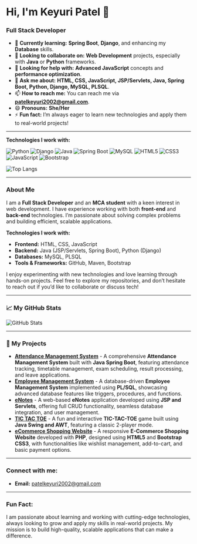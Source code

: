 # Hi, I'm Keyuri Patel 👋
### Full Stack Developer


- 🌱 **Currently learning:** **Spring Boot**, **Django**, and enhancing my **Database** skills.
- 👯 **Looking to collaborate on:** **Web Development** projects, especially with **Java** or **Python** frameworks.
- 🤔 **Looking for help with:** **Advanced JavaScript** concepts and **performance optimization**.
- 💬 **Ask me about:** **HTML, CSS, JavaScript, JSP/Servlets, Java, Spring Boot, Python, Django, MySQL, PLSQL**.
- 📫 **How to reach me:** You can reach me via [**patelkeyuri2002@gmail.com**](mailto:patelkeyuri2002@gmail.com).
- 😄 **Pronouns:** **She/Her**
- ⚡ **Fun fact:** I’m always eager to learn new technologies and apply them to real-world projects!

---

**Technologies I work with:**

  ![Python](https://img.shields.io/badge/Python-%233B8EB9.svg?style=flat&logo=python&logoColor=white) 
  ![Django](https://img.shields.io/badge/Django-%23092E20.svg?style=flat&logo=django&logoColor=white)
  ![Java](https://img.shields.io/badge/Java-%23ED8B00.svg?style=flat&logo=openjdk&logoColor=white)
  ![Spring Boot](https://img.shields.io/badge/Spring%20Boot-%236DB33F.svg?style=flat&logo=spring-boot&logoColor=white) 
  ![MySQL](https://img.shields.io/badge/MySQL-%2300f.svg?style=flat&logo=mysql&logoColor=white)
  ![HTML5](https://img.shields.io/badge/HTML5-%23E34F26.svg?style=flat&logo=html5&logoColor=white) 
  ![CSS3](https://img.shields.io/badge/CSS3-%231572B6.svg?style=flat&logo=css3&logoColor=white) 
  ![JavaScript](https://img.shields.io/badge/JavaScript-%23F7DF1E.svg?style=flat&logo=javascript&logoColor=white)
  ![Bootstrap](https://img.shields.io/badge/Bootstrap-%23563D7C.svg?style=flat&logo=bootstrap&logoColor=white)

![Top Langs](https://github-readme-stats.vercel.app/api/top-langs/?username=patelkeyuri2012&layout=compact)

---

### About Me

I am a **Full Stack Developer** and an **MCA student** with a keen interest in web development. I have experience working with both **front-end** and **back-end** technologies. I’m passionate about solving complex problems and building efficient, scalable applications.

**Technologies I work with:**

- **Frontend:** HTML, CSS, JavaScript
- **Backend:** Java (JSP/Servlets, Spring Boot), Python (Django)
- **Databases:** MySQL, PLSQL
- **Tools & Frameworks:** GitHub, Maven, Bootstrap

I enjoy experimenting with new technologies and love learning through hands-on projects. Feel free to explore my repositories, and don’t hesitate to reach out if you’d like to collaborate or discuss tech!

---

### 📈 My GitHub Stats

![GitHub Stats](https://github-readme-stats.vercel.app/api?username=patelkeyuri2012&show_icons=true&theme=transparent)

---

### 📂 My Projects

- [**Attendance Management System**](https://github.com/patelkeyuri2012/Attendance-Management-System) - A comprehensive **Attendance Management System** built with **Java Spring Boot**, featuring attendance tracking, timetable management, exam scheduling, result processing, and leave applications.
- [**Employee Management System**](https://github.com/patelkeyuri2012/Employee-Management-System ) - A database-driven **Employee Management System** implemented using **PL/SQL**, showcasing advanced database features like triggers, procedures, and functions.
- [**eNotes**](https://github.com/patelkeyuri2012/eNotes) - A web-based **eNotes** application developed using **JSP and Servlets**, offering full CRUD functionality, seamless database integration, and user management.
- [**TIC TAC TOE**](https://github.com/patelkeyuri2012/TIC-TAC-TOE) - A fun and interactive **TIC-TAC-TOE** game built using **Java Swing and AWT**, featuring a classic 2-player mode.
- [**eCommerce Shopping Website**](https://github.com/patelkeyuri2012/eCommerce-Shopping-Website) - A responsive **E-Commerce Shopping Website** developed with **PHP**, designed using **HTML5** and **Bootstrap CSS3**, with functionalities like wishlist management, add-to-cart, and basic payment options.

---

### Connect with me:
- **Email:** [patelkeyuri2002@gmail.com](mailto:patelkeyuri2002@gmail.com)

---

### Fun Fact:
I am passionate about learning and working with cutting-edge technologies, always looking to grow and apply my skills in real-world projects. My mission is to build high-quality, scalable applications that can make a difference.
